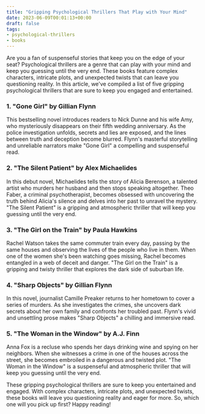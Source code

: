 ```yaml
---
title: "Gripping Psychological Thrillers That Play with Your Mind"
date: 2023-06-09T00:01:13+00:00
draft: false
tags: 
- psychological-thrillers
- books
---
```


Are you a fan of suspenseful stories that keep you on the edge of your seat? Psychological thrillers are a genre that can play with your mind and keep you guessing until the very end. These books feature complex characters, intricate plots, and unexpected twists that can leave you questioning reality. In this article, we've compiled a list of five gripping psychological thrillers that are sure to keep you engaged and entertained.

### 1. "Gone Girl" by Gillian Flynn

This bestselling novel introduces readers to Nick Dunne and his wife Amy, who mysteriously disappears on their fifth wedding anniversary. As the police investigation unfolds, secrets and lies are exposed, and the lines between truth and deception become blurred. Flynn's masterful storytelling and unreliable narrators make "Gone Girl" a compelling and suspenseful read.

### 2. "The Silent Patient" by Alex Michaelides

In this debut novel, Michaelides tells the story of Alicia Berenson, a talented artist who murders her husband and then stops speaking altogether. Theo Faber, a criminal psychotherapist, becomes obsessed with uncovering the truth behind Alicia's silence and delves into her past to unravel the mystery. "The Silent Patient" is a gripping and atmospheric thriller that will keep you guessing until the very end.

### 3. "The Girl on the Train" by Paula Hawkins

Rachel Watson takes the same commuter train every day, passing by the same houses and observing the lives of the people who live in them. When one of the women she's been watching goes missing, Rachel becomes entangled in a web of deceit and danger. "The Girl on the Train" is a gripping and twisty thriller that explores the dark side of suburban life.

### 4. "Sharp Objects" by Gillian Flynn

In this novel, journalist Camille Preaker returns to her hometown to cover a series of murders. As she investigates the crimes, she uncovers dark secrets about her own family and confronts her troubled past. Flynn's vivid and unsettling prose makes "Sharp Objects" a chilling and immersive read.

### 5. "The Woman in the Window" by A.J. Finn

Anna Fox is a recluse who spends her days drinking wine and spying on her neighbors. When she witnesses a crime in one of the houses across the street, she becomes embroiled in a dangerous and twisted plot. "The Woman in the Window" is a suspenseful and atmospheric thriller that will keep you guessing until the very end.

These gripping psychological thrillers are sure to keep you entertained and engaged. With complex characters, intricate plots, and unexpected twists, these books will leave you questioning reality and eager for more. So, which one will you pick up first? Happy reading!